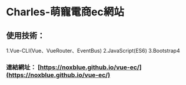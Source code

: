 # Charles-萌寵電商ec網站
## 使用技術：

1.Vue-CLI(Vue、VueRouter、EventBus)
2.JavaScript(ES6)
3.Bootstrap4

### 連結網址： [https://noxblue.github.io/vue-ec/](https://noxblue.github.io/vue-ec/)